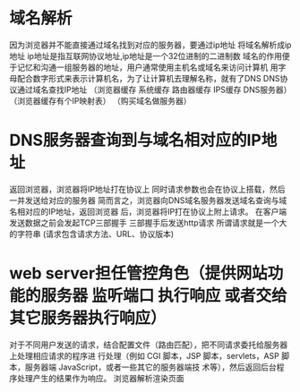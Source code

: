 # 域名解析  
因为浏览器并不能直接通过域名找到对应的服务器，要通过ip地址
将域名解析成ip地址
ip地址是指互联网协议地址,ip地址是一个32位进制的二进制数
域名的作用便于记忆和沟通一组服务器的地址，用户通常使用主机名或域名来访问计算机
用字母配合数字形式来表示计算机名，为了让计算机去理解名称，就有了DNS
DNS协议通过域名查找IP地址 
（浏览器缓存 系统缓存 路由器缓存 IPS缓存 DNS服务器）（浏览器缓存有个IP映射表）
（购买域名做服务器）
# DNS服务器查询到与域名相对应的IP地址
返回浏览器，浏览器将IP地址打在协议上
同时请求参数也会在协议上搭载，然后一并发送给对应的服务器
简而言之，浏览器向DNS域名服务器发送域名查询与域名相对应的IP地址，返回浏览器
后，浏览器将IP打在协议上附上请求。
在客户端发送数据之前会发起TCP三部握手
三部握手后发送http请求 所谓请求就是一个大的字符串
(请求包含请求方法、URL、协议版本)
# web server担任管控角色（提供网站功能的服务器 监听端口 执行响应 或者交给其它服务器执行响应）
对于不同用户发送的请求，结合配置文件（路由匹配），把不同请求委托给服务器上处理相应请求的程序进
行处理（例如 CGI 脚本，JSP 脚本，servlets，ASP 脚本，服务器端 JavaScript，或者一些其它的服务器端技
术等），然后返回后台程序处理产生的结果作为响应。
浏览器解析渲染页面
